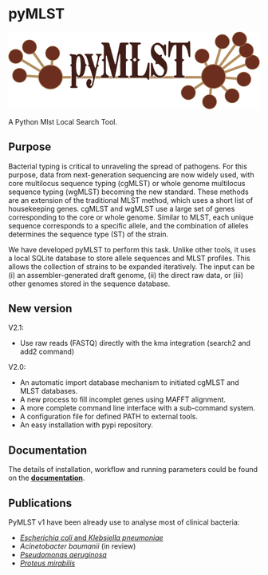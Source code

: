 # pyMLST
![pyMLST](docs/source/logo.png "A Python Mlst Local Search Tool")

A Python Mlst Local Search Tool.

## Purpose
Bacterial typing is critical to unraveling the spread of pathogens.
For this purpose, data from next-generation sequencing are now widely used, with core multilocus sequence typing (cgMLST) or whole genome multilocus sequence typing (wgMLST) becoming the new standard.
These methods are an extension of the traditional MLST method, which uses a short list of housekeeping genes.
cgMLST and wgMLST use a large set of genes corresponding to the core or whole genome.
Similar to MLST, each unique sequence corresponds to a specific allele, and the combination of alleles determines the sequence type (ST) of the strain.

We have developed pyMLST to perform this task. Unlike other tools, it uses a local SQLite database to store allele sequences and MLST profiles.
This allows the collection of strains to be expanded iteratively. The input can be (i) an assembler-generated draft genome, (ii) the direct raw data, or (iii) other genomes stored in the sequence database.

## New version
V2.1:

- Use raw reads (FASTQ) directly with the kma integration (search2 and add2 command)

V2.0:

- An automatic import database mechanism to initiated cgMLST and MLST databases.
- A new process to fill incomplet genes using MAFFT alignment.
- A more complete command line interface with a sub-command system.
- A configuration file for defined PATH to external tools.
- An easy installation with pypi repository.


## Documentation
The details of installation, workflow and running parameters could be found on the [**documentation**](https://pymlst.readthedocs.io/en/latest/).


## Publications
PyMLST v1 have been already use to analyse most of clinical bacteria:

 - [*Escherichia coli* and *Klebsiella pneumoniae*](https://doi.org/10.1016/j.cmi.2021.07.022)
 - *Acinetobacter baumanii* (in review)
 - [*Pseudomonas aeruginosa*](https://doi.org/10.1016/j.jhin.2020.06.013)
 - [*Proteus mirabilis*](https://doi.org/10.1093/jac/dkz472)